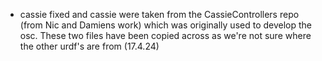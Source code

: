 - cassie fixed and cassie were taken from the CassieControllers repo (from Nic and Damiens work) which was originally used to develop the osc. These two files have been copied across as we're not sure where the other urdf's are from (17.4.24)